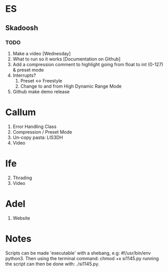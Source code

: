# ES

## Skadoosh

### TODO
1. Make a video [Wednesday]
2. What to run so it works [Documentation on Github]
3. Add a compression comment to highlight going from float to int (0-127) & preset mode
4. Interrupts?
	1. Preset <-> Freestyle
	2. Change to and from High Dynamic Range Mode
5. Github make demo release

# Callum
1. Error Handling Class 
2. Compression / Preset Mode
3. Un-copy pasta: LIS3DH
4. Video

# Ife
2. Thrading
6. Video

# Adel
1. Website

# Notes
Scripts can be made 'executable' with a shebang, e.g: #!/usr/bin/env python3.
Then using the terminal command: chmod +x si1145.py running the script can
then be done with: ./si1145.py.
